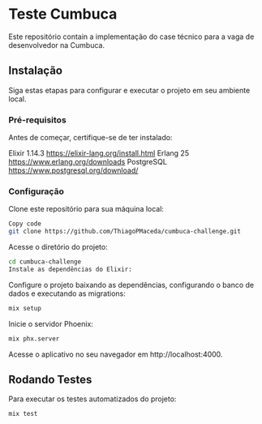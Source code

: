 # Teste Cumbuca
Este repositório contain a implementação do case técnico para a vaga de desenvolvedor na Cumbuca.

## Instalação
Siga estas etapas para configurar e executar o projeto em seu ambiente local.

### Pré-requisitos
Antes de começar, certifique-se de ter instalado:

Elixir 1.14.3 https://elixir-lang.org/install.html
Erlang 25 https://www.erlang.org/downloads
PostgreSQL https://www.postgresql.org/download/


### Configuração
Clone este repositório para sua máquina local:

```bash
Copy code
git clone https://github.com/ThiagoPMaceda/cumbuca-challenge.git
```

Acesse o diretório do projeto:

```bash
cd cumbuca-challenge 
Instale as dependências do Elixir:
```

Configure o projeto baixando as dependências, configurando o banco de dados e executando as migrations:

```bash
mix setup
```

Inicie o servidor Phoenix:

```bash
mix phx.server
```
Acesse o aplicativo no seu navegador em http://localhost:4000.


## Rodando Testes
Para executar os testes automatizados do projeto:

```bash
mix test
```
